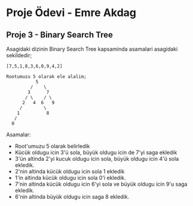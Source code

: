 # Proje Ödevi - Emre Akdag
## Proje 3 - Binary Search Tree 
Asagidaki dizinin Binary Search Tree kapsaminda asamalari asagidaki sekildedir;

```
[7,5,1,8,3,6,0,9,4,2]

Rootumuzu 5 olarak ele alalim;
           5
         /    \
        3      7
       / \    / \
      2   4  6   9
     /        \
    1          8
   / 
  0
```
Asamalar:
* Root'umuzu 5 olarak belirledik
* Kücük oldugu icin 3'ü sola, büyük oldugu icin de 7'yi saga ekledik
* 3'ün altinda 2'yi kucuk oldugu icin sola, büyük oldugu icin 4'ü sola ekledik.
* 2'nin altinda kücük oldugu icin sola 1 ekledik
* 1'in altinda kücük oldugu icin sola 0'i ekledik.
* 7'nin altinda kücük oldugu icin 6'yi sola ve büyük oldugu icin 9'u saga ekledik.
* 6'nin altinda büyük oldugu icin saga 8 ekledik. 